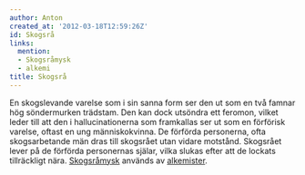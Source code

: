 ```yaml
---
author: Anton
created_at: '2012-03-18T12:59:26Z'
id: Skogsrå
links:
  mention:
  - Skogsråmysk
  - alkemi
title: Skogsrå
---
```


En skogslevande varelse som i sin sanna form ser den ut som en två famnar hög söndermurken trädstam.
Den kan dock utsöndra ett feromon, vilket leder till att den i hallucinationerna som framkallas ser
ut som en förförisk varelse, oftast en ung människokvinna. De förförda personerna, ofta
skogsarbetande män dras till skogsrået utan vidare motstånd. Skogsrået lever på de förförda
personernas själar, vilka slukas efter att de lockats tillräckligt nära. [Skogsråmysk] används av
[alkemister].

  [Skogsråmysk]: Skogsråmysk
  [alkemister]: alkemi
